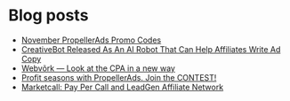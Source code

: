 # Blog posts
<!-- BLOG-POST-LIST:START -->
- [November PropellerAds Promo Codes](https://afflift.com/f/threads/november-propellerads-promo-codes.9920/)
- [CreativeBot Released As An AI Robot That Can Help Affiliates Write Ad Copy](https://afflift.com/f/threads/creativebot-released-as-an-ai-robot-that-can-help-affiliates-write-ad-copy.7678/)
- [Webvõrk — Look at the CPA in a new way](https://afflift.com/f/threads/webv%C3%B5rk-%E2%80%94-look-at-the-cpa-in-a-new-way.2820/)
- [Profit seasons with PropellerAds. Join the CONTEST!](https://afflift.com/f/threads/profit-seasons-with-propellerads-join-the-contest.9793/)
- [Marketcall: Pay Per Call and LeadGen Affiliate Network](https://afflift.com/f/threads/marketcall-pay-per-call-and-leadgen-affiliate-network.5645/)
<!-- BLOG-POST-LIST:END -->
